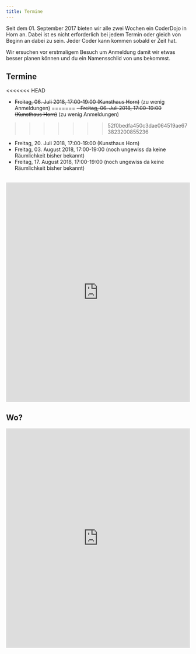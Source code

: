 ```yaml
---
title: Termine
---
```


Seit dem 01. September 2017 bieten wir alle zwei Wochen ein CoderDojo in Horn an. Dabei ist es nicht erforderlich bei jedem Termin oder gleich von Beginn an dabei zu sein. Jeder Coder kann kommen sobald er Zeit hat. 

Wir ersuchen vor erstmaligem Besuch um Anmeldung damit wir etwas besser planen können und du ein Namensschild von uns bekommst.

## Termine

<<<<<<< HEAD
- ~~Freitag, 06. Juli 2018, 17:00-19:00 (Kunsthaus Horn)~~ (zu wenig Anmeldungen)
=======
~~- Freitag, 06. Juli 2018, 17:00-19:00 (Kunsthaus Horn)~~ (zu wenig Anmeldungen)
>>>>>>> 52f0bedfa450c3dae064519ae673823200855236
- Freitag, 20. Juli 2018, 17:00-19:00 (Kunsthaus Horn)
- Freitag, 03. August 2018, 17:00-19:00 (noch ungewiss da keine Räumlichkeit bisher bekannt)
- Freitag, 17. August 2018, 17:00-19:00 (noch ungewiss da keine Räumlichkeit bisher bekannt)
 
<br/>

<iframe src="https://docs.google.com/forms/d/e/1FAIpQLScGTYUX2hnO3oUlj_eHYPQ43gY9oiOI720as24wk84K8GE-Bg/viewform?embedded=true&hl=de" width="100%" height="600" frameborder="0" marginheight="0" marginwidth="0">Loading...</iframe>

## Wo?

<iframe src="https://www.google.at/maps/embed?pb=!1m18!1m12!1m3!1d2635.1057260246703!2d15.65365651624135!3d48.66522072224143!2m3!1f0!2f0!3f0!3m2!1i1024!2i768!4f13.1!3m3!1m2!1s0x4772bcd402882329%3A0x8159ba2bc9c6c423!2sVolkshochschule+Horn!5e0!3m2!1sen!2sat!4v1502741366658" width="100%" height="600" frameborder="0" style="border:0" allowfullscreen></iframe>